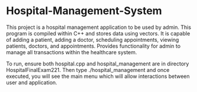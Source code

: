 # Hospital-Management-System
This project is a hospital management application to be used by admin. This program is compiled within C++ and stores data using vectors. It is capable of adding a patient, adding a doctor, scheduling appointments, viewing patients, doctors, and appointments. Provides functionality for admin to manage all transactions within the healthcare system. 

To run, ensure both hospital.cpp and hospital_management are in directory HospitalFinalExam221. Then type ./hospital_management and once executed, you will see the main menu which will allow interactions between user and application. 

